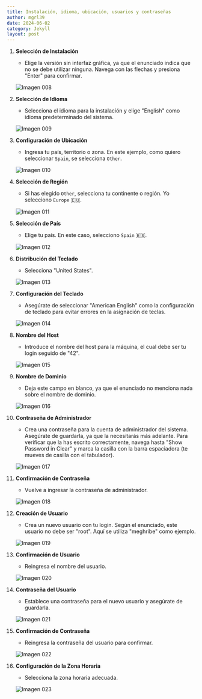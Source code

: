 ```yaml
---
title: Instalación, idioma, ubicación, usuarios y contraseñas
author: mgrl39
date: 2024-06-02
category: Jekyll
layout: post
---
```


1. **Selección de Instalación**  
   - Elige la versión sin interfaz gráfica, ya que el enunciado indica que no se debe utilizar ninguna. Navega con las flechas y presiona "Enter" para confirmar.
   
   ![Imagen 008](https://raw.githubusercontent.com/mgrl39/Born2BeRoot/main/steps/b2br_img_008.png)

2. **Selección de Idioma**  
   - Selecciona el idioma para la instalación y elige "English" como idioma predeterminado del sistema.
   
   ![Imagen 009](https://raw.githubusercontent.com/mgrl39/Born2BeRoot/main/steps/b2br_img_009.png)

3. **Configuración de Ubicación**  
   - Ingresa tu país, territorio o zona. En este ejemplo, como quiero seleccionar `Spain`, se selecciona `Other`.
   
   ![Imagen 010](https://raw.githubusercontent.com/mgrl39/Born2BeRoot/main/steps/b2br_img_010.png)

4. **Selección de Región**  
   - Si has elegido `Other`, selecciona tu continente o región. Yo selecciono `Europe` 🇪🇺.
   
   ![Imagen 011](https://raw.githubusercontent.com/mgrl39/Born2BeRoot/main/steps/b2br_img_011.png)

5. **Selección de País**  
   - Elige tu país. En este caso, selecciono `Spain` 🇪🇸.
   
   ![Imagen 012](https://raw.githubusercontent.com/mgrl39/Born2BeRoot/main/steps/b2br_img_012.png)

6. **Distribución del Teclado**  
   - Selecciona "United States".
   
   ![Imagen 013](https://raw.githubusercontent.com/mgrl39/Born2BeRoot/main/steps/b2br_img_013.png)

7. **Configuración del Teclado**  
   - Asegúrate de seleccionar "American English" como la configuración de teclado para evitar errores en la asignación de teclas.
   
   ![Imagen 014](https://raw.githubusercontent.com/mgrl39/Born2BeRoot/main/steps/b2br_img_014.png)

8. **Nombre del Host**  
   - Introduce el nombre del host para la máquina, el cual debe ser tu login seguido de "42".
   
   ![Imagen 015](https://raw.githubusercontent.com/mgrl39/Born2BeRoot/main/steps/b2br_img_015.png)

9. **Nombre de Dominio**  
   - Deja este campo en blanco, ya que el enunciado no menciona nada sobre el nombre de dominio.
   
   ![Imagen 016](https://raw.githubusercontent.com/mgrl39/Born2BeRoot/main/steps/b2br_img_016.png)

10. **Contraseña de Administrador**  
    - Crea una contraseña para la cuenta de administrador del sistema. Asegúrate de guardarla, ya que la necesitarás más adelante. Para verificar que la has escrito correctamente, navega hasta "Show Password in Clear" y marca la casilla con la barra espaciadora (te mueves de casilla con el tabulador).
    
    ![Imagen 017](https://raw.githubusercontent.com/mgrl39/Born2BeRoot/main/steps/b2br_img_017.png)

11. **Confirmación de Contraseña**  
    - Vuelve a ingresar la contraseña de administrador.
    
    ![Imagen 018](https://raw.githubusercontent.com/mgrl39/Born2BeRoot/main/steps/b2br_img_018.png)

12. **Creación de Usuario**  
    - Crea un nuevo usuario con tu login. Según el enunciado, este usuario no debe ser "root". Aquí se utiliza "meghribe" como ejemplo.
    
    ![Imagen 019](https://raw.githubusercontent.com/mgrl39/Born2BeRoot/main/steps/b2br_img_019.png)

13. **Confirmación de Usuario**  
    - Reingresa el nombre del usuario.
    
    ![Imagen 020](https://raw.githubusercontent.com/mgrl39/Born2BeRoot/main/steps/b2br_img_020.png)

14. **Contraseña del Usuario**  
    - Establece una contraseña para el nuevo usuario y asegúrate de guardarla.
    
    ![Imagen 021](https://raw.githubusercontent.com/mgrl39/Born2BeRoot/main/steps/b2br_img_021.png)

15. **Confirmación de Contraseña**  
    - Reingresa la contraseña del usuario para confirmar.
    
    ![Imagen 022](https://raw.githubusercontent.com/mgrl39/Born2BeRoot/main/steps/b2br_img_022.png)

16. **Configuración de la Zona Horaria**  
    - Selecciona la zona horaria adecuada.
    
    ![Imagen 023](https://raw.githubusercontent.com/mgrl39/Born2BeRoot/main/steps/b2br_img_023.png)
